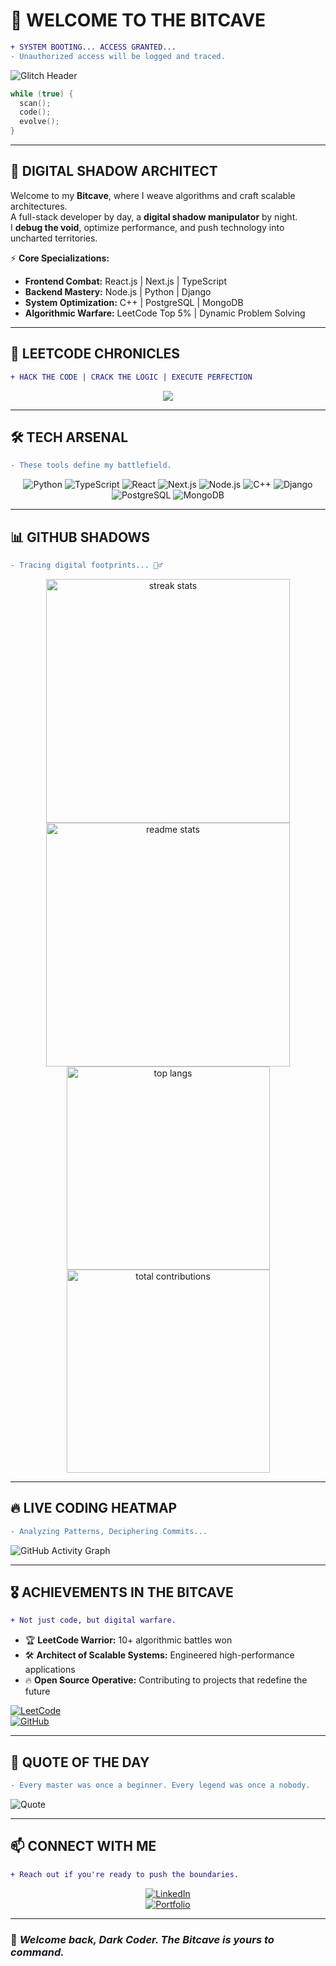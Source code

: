 
# 🦇 **WELCOME TO THE BITCAVE**  

```diff
+ SYSTEM BOOTING... ACCESS GRANTED...
- Unauthorized access will be logged and traced.
```

![Glitch Header](https://readme-typing-svg.herokuapp.com?font=Fira+Code&weight=500&size=24&duration=4000&pause=1000&color=09F7F7&background=000000&center=true&vCenter=true&width=850&lines=%E2%9A%A1+Booting+into+the+Bitcave...;_%F0%9D%90%8A%F0%9D%90%9E%F0%9D%90%AC%F0%9D%90%9E%F0%9D%90%AF%F0%9D%90%9A%F0%9D%90%AD+%F0%9D%90%8C%F0%9D%90%A2%F0%9D%90%AC%F0%9D%90%A1%F0%9D%90%A8%F0%9D%90%9E%F0%9D%90%AB%F0%9D%90%9A;Analyzing+Cyber+Matrix...+;Decrypting+Logic...;Executing+Next+Move...)  

```cpp
while (true) {
  scan();
  code();
  evolve();
}
```

---

## 🚀 **DIGITAL SHADOW ARCHITECT**  

Welcome to my **Bitcave**, where I weave algorithms and craft scalable architectures.  
A full-stack developer by day, a **digital shadow manipulator** by night.  
I **debug the void**, optimize performance, and push technology into uncharted territories.  

⚡ **Core Specializations:**  
- **Frontend Combat:** React.js | Next.js | TypeScript  
- **Backend Mastery:** Node.js | Python | Django  
- **System Optimization:** C++ | PostgreSQL | MongoDB  
- **Algorithmic Warfare:** LeetCode Top 5% | Dynamic Problem Solving  

---

## 🦇 **LEETCODE CHRONICLES**  

```diff
+ HACK THE CODE | CRACK THE LOGIC | EXECUTE PERFECTION
```

<div align="center">  
  <a href="https://leetcode.com/u/keshav0730/">
    <img src="https://leetcard.jacoblin.cool/keshav0730?theme=dark&font=JetBrains%20Mono&ext=heatmap" />
  </a>
</div>  

---

## 🛠️ **TECH ARSENAL**  

```diff
- These tools define my battlefield.
```

<div align="center">

![Python](https://img.shields.io/badge/-Python-000?style=for-the-badge&logo=python&logoColor=blue)
![TypeScript](https://img.shields.io/badge/-TypeScript-000?style=for-the-badge&logo=typescript&logoColor=blue)
![React](https://img.shields.io/badge/-React-000?style=for-the-badge&logo=react&logoColor=#61DAFB)
![Next.js](https://img.shields.io/badge/-Next.js-000?style=for-the-badge&logo=next.js&logoColor=white)
![Node.js](https://img.shields.io/badge/-Node.js-000?style=for-the-badge&logo=node.js&logoColor=green)
![C++](https://img.shields.io/badge/-C++-000?style=for-the-badge&logo=c%2B%2B&logoColor=blue)
![Django](https://img.shields.io/badge/-Django-000?style=for-the-badge&logo=django&logoColor=green)
![PostgreSQL](https://img.shields.io/badge/-PostgreSQL-000?style=for-the-badge&logo=postgresql&logoColor=blue)
![MongoDB](https://img.shields.io/badge/-MongoDB-000?style=for-the-badge&logo=mongodb&logoColor=green)

</div>  

---

## 📊 **GITHUB SHADOWS**  

```diff
- Tracing digital footprints... 🕵️‍♂️
```

<div align="center">
  <img width="390" src="https://streak-stats.demolab.com/?user=keshav0730&count_private=true&theme=dark&border_radius=10" alt="streak stats"/>
  <img width="390" src="https://github-readme-stats.vercel.app/api?username=keshav0730&show_icons=true&theme=dark&rank_icon=github&border_radius=10" alt="readme stats" />
  <img width="325" src="https://github-readme-stats.vercel.app/api/top-langs/?username=keshav0730&hide=HTML&langs_count=8&layout=compact&theme=dark&border_radius=10&size_weight=0.5&count_weight=0.5&exclude_repo=github-readme-stats" alt="top langs" />
  <img width="325" src="https://github-contribs.vercel.app/api?username=keshav0730&theme=dark" alt="total contributions" />
</div>  

---

## 🔥 **LIVE CODING HEATMAP**  

```diff
- Analyzing Patterns, Deciphering Commits...
```

![GitHub Activity Graph](https://github-readme-activity-graph.cyclic.app/graph?username=keshav0730&theme=github-dark&hide_border=true)  

---

## 🎖️ **ACHIEVEMENTS IN THE BITCAVE**  

```diff
+ Not just code, but digital warfare.
```

- 🏆 **LeetCode Warrior:** 10+ algorithmic battles won  
- 🛠 **Architect of Scalable Systems:** Engineered high-performance applications  
- 🔥 **Open Source Operative:** Contributing to projects that redefine the future  

[![LeetCode](https://img.shields.io/badge/-LeetCode-000?style=flat&logo=LeetCode&logoColor=FFA116)](https://leetcode.com/u/keshav0730/)  
[![GitHub](https://img.shields.io/badge/-GitHub-000?style=flat&logo=GitHub&logoColor=white)](https://github.com/keshav0730)  

---

## 🦇 **QUOTE OF THE DAY**  

```diff
- Every master was once a beginner. Every legend was once a nobody.
```

![Quote](https://quotes-github-readme.vercel.app/api?type=horizontal&theme=dark)  

---

## 📫 **CONNECT WITH ME**  

```diff
+ Reach out if you're ready to push the boundaries.
```

<div align="center">

[![LinkedIn](https://img.shields.io/badge/LinkedIn-000?style=for-the-badge&logo=linkedin&logoColor=0077B5)](https://www.linkedin.com/in/keshav-k-mishra-b3089b165/)   
[![Portfolio](https://img.shields.io/badge/Portfolio-000?style=for-the-badge&logo=vercel&logoColor=white)](https://thebatcave.in)  

</div>  

---

### 🦇 _Welcome back, Dark Coder. The Bitcave is yours to command._  


